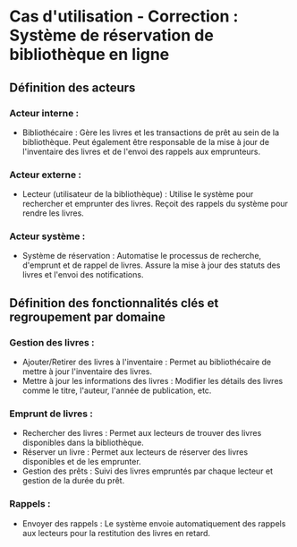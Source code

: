# Cas d'utilisation - Correction : Système de réservation de bibliothèque en ligne

## Définition des acteurs

### Acteur interne :
- Bibliothécaire : Gère les livres et les transactions de prêt au sein de la bibliothèque. Peut également être responsable de la mise à jour de l'inventaire des livres et de l'envoi des rappels aux emprunteurs.

### Acteur externe :
- Lecteur (utilisateur de la bibliothèque) : Utilise le système pour rechercher et emprunter des livres. Reçoit des rappels du système pour rendre les livres.

### Acteur système :
- Système de réservation : Automatise le processus de recherche, d'emprunt et de rappel de livres. Assure la mise à jour des statuts des livres et l'envoi des notifications.

## Définition des fonctionnalités clés et regroupement par domaine

### Gestion des livres :
- Ajouter/Retirer des livres à l'inventaire : Permet au bibliothécaire de mettre à jour l'inventaire des livres.
- Mettre à jour les informations des livres : Modifier les détails des livres comme le titre, l'auteur, l'année de publication, etc.

### Emprunt de livres :
- Rechercher des livres : Permet aux lecteurs de trouver des livres disponibles dans la bibliothèque.
- Réserver un livre : Permet aux lecteurs de réserver des livres disponibles et de les emprunter.
- Gestion des prêts : Suivi des livres empruntés par chaque lecteur et gestion de la durée du prêt.

### Rappels :
- Envoyer des rappels : Le système envoie automatiquement des rappels aux lecteurs pour la restitution des livres en retard.